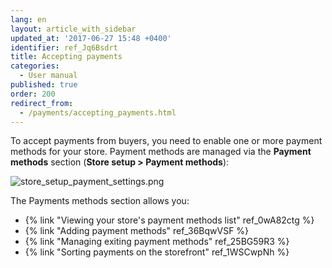 ```yaml
---
lang: en
layout: article_with_sidebar
updated_at: '2017-06-27 15:48 +0400'
identifier: ref_Jq6Bsdrt
title: Accepting payments
categories:
  - User manual
published: true
order: 200
redirect_from:
  - /payments/accepting_payments.html
---
```


To accept payments from buyers, you need to enable one or more payment methods for your store. Payment methods are managed via the **Payment methods** section (**Store setup > Payment methods**):

![store_setup_payment_settings.png]({{site.baseurl}}/attachments/ref_Jq6Bsdrt/store_setup_payment_settings.png)


The Payments methods section allows you:

*   {% link "Viewing your store's payment methods list" ref_0wA82ctg %}
*   {% link "Adding payment methods" ref_36BqwVSF %}
*   {% link "Managing exiting payment methods" ref_25BG59R3 %}
*   {% link "Sorting payments on the storefront" ref_1WSCwpNh %}
